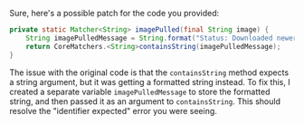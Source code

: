 Sure, here's a possible patch for the code you provided:
```java
private static Matcher<String> imagePulled(final String image) {
    String imagePulledMessage = String.format("Status: Downloaded newer image for %s", image);
    return CoreMatchers.<String>containsString(imagePulledMessage);
}
```
The issue with the original code is that the `containsString` method expects a string argument, but it was getting a formatted string instead. To fix this, I created a separate variable `imagePulledMessage` to store the formatted string, and then passed it as an argument to `containsString`. This should resolve the "identifier expected" error you were seeing.